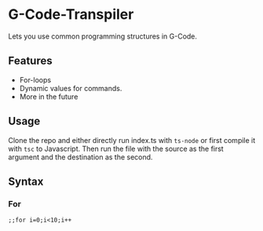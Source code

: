 # G-Code-Transpiler

Lets you use common programming structures in G-Code.

## Features

- For-loops
- Dynamic values for commands.
- More in the future

## Usage

Clone the repo and either directly run index.ts with `ts-node` or first compile it with `tsc` to Javascript. Then run the file with the source as the first argument and the destination as the second.

## Syntax



### For

```
;;for i=0;i<10;i++
